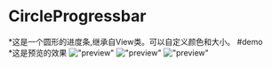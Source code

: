 # CircleProgressbar  
  *这是一个圆形的进度条,继承自View类。可以自定义颜色和大小。
#demo  
*这是预览的效果
!["preview"](https://github.com/xuefengyang/CircleProgressbar/raw/master/preview1.png)
!["preview"](https://github.com/xuefengyang/CircleProgressbar/raw/master/preview2.png)
!["preview"](http://img.blog.csdn.net/20150118005853959?watermark/2/text/aHR0cDovL2Jsb2cuY3Nkbi5uZXQveHVlZmVuZ195YW5n/font/5a6L5L2T/fontsize/400/fill/I0JBQkFCMA==/dissolve/70/gravity/Center)
